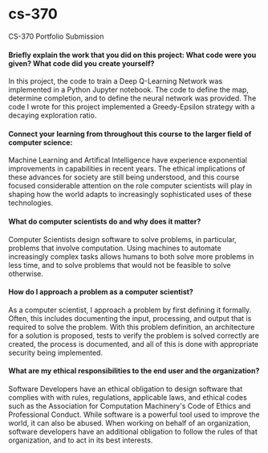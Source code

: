 # cs-370
CS-370 Portfolio Submission

#### Briefly explain the work that you did on this project: What code were you given? What code did you create yourself?

In this project, the code to train a Deep Q-Learning Network was implemented in a Python Jupyter notebook.
The code to define the map, determine completion, and to define the neural network was provided.  The code
I wrote for this project implemented a Greedy-Epsilon strategy with a decaying exploration ratio.

#### Connect your learning from throughout this course to the larger field of computer science:

Machine Learning and Artifical Intelligence have experience exponential improvements in capabilities in recent 
years.  The ethical implications of these advances for society are still being understood, and this course
focused considerable attention on the role computer scientists will play in shaping how the world adapts to
increasingly sophisticated uses of these technologies.


#### What do computer scientists do and why does it matter?

Computer Scientists design software to solve problems, in particular, problems that involve computation.  Using
machines to automate increasingly complex tasks allows humans to both solve more problems in less time, and to
solve problems that would not be feasible to solve otherwise.  

#### How do I approach a problem as a computer scientist?

As a computer scientist, I approach a problem by first defining it formally.  Often, this includes documenting the 
input, processing, and output that is required to solve the problem.  With this problem definition, an architecture 
for a solution is proposed, tests to verify the problem is solved correctly are created, the process is documented, 
and all of this is done with appropriate security being implemented. 

#### What are my ethical responsibilities to the end user and the organization?

Software Developers have an ethical obligation to design software that complies with with rules, regulations,
applicable laws, and ethical codes such as the Association for Computation Machinery's Code of Ethics and Professional Conduct.
While software is a powerful tool used to improve the world, it can also be abused.  When working on behalf of an organization,
software developers have an additional obligation to follow the rules of that organization, and to act in its best interests.
